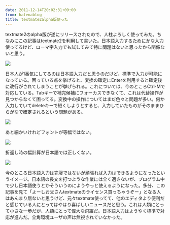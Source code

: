 ```yaml
---
date: 2011-12-14T20:02:31+09:00
from: hatenablog
title: textmate2alpha版使った
---
```

textmate2のalpha版が遂にリリースされたので、人柱よろしく使ってみた。ちなみにこの記事はtextmate2を利用して書いた。日本語入力するためにかな入力使ってるけど、ローマ字入力でも試してみて特に問題はないと思ったから関係ないと思う。

![](http://dl.dropbox.com/u/5978869/image/20111214_190840.png)

日本人が1番気にしてるのは日本語入力だと思うのだけど、標準で入力が可能になっている。困っている点を挙げると、変換の確定にEnterを利用すると確定後に改行がされてしまうことが挙げられる。これについては、今のところCtrl-Mで対応している。Tabキーで補完候補にフォーカスできなくて、これは代替操作が見つからなくて困ってる。変換中の操作についてはまだ色々と問題が多い。何か入力していてdeleteキーで短くしようとすると、入力していたものがそのままひらがなで確定されるという問題がある。

![](http://dl.dropbox.com/u/5978869/image/20111214_191156.png)

あと細かいけれどフォントが等幅ではない。

![](http://dl.dropbox.com/u/5978869/image/20111214_191526.png)

折返し時の幅計算が日本語では正しくない。

![](http://dl.dropbox.com/u/5978869/image/20111214_195430.png)

今のところ日本語入力は完璧ではないが頑張れば入力はできるようになったというイメージ。日本語の長文を打つような作業には全く適さないが、プログラム中で少し日本語使うとかそういうのにようやっと使えるようになった。多分、この記事を見て「よーしお父さんtextmateのライセンス買っちゃうぞー」となる人はあんまり居ないと思うけど、元々textmate使ってて、他のエディタより便利だと感じている人にとってはやはり喜ばしいニュースだと思う。これは人類にとって小さな一歩だが、人類にとって偉大な飛躍だ。日本語入力はようやく標準で対応が進んだ。全角環境ユーザの声は無視されていなかった。

